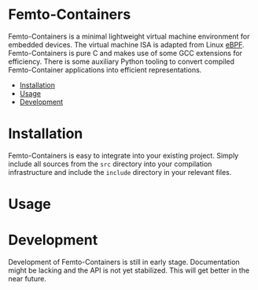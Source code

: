 # Femto-Containers

Femto-Containers is a minimal lightweight virtual machine environment for
embedded devices. The virtual machine ISA is adapted from Linux [eBPF].
Femto-Containers is pure C and makes use of some GCC extensions for efficiency.
There is some auxiliary Python tooling to convert compiled Femto-Container
applications into efficient representations.

- [Installation](#installation)
- [Usage](#usage)
- [Development](#development)

# Installation

Femto-Containers is easy to integrate into your existing project. Simply include
all sources from the `src` directory into your compilation infrastructure and
include the `include` directory in your relevant files.

# Usage



# Development

Development of Femto-Containers is still in early stage. Documentation might be
lacking and the API is not yet stabilized. This will get better in the near
future.

[eBPF]: https://ebpf.io/
